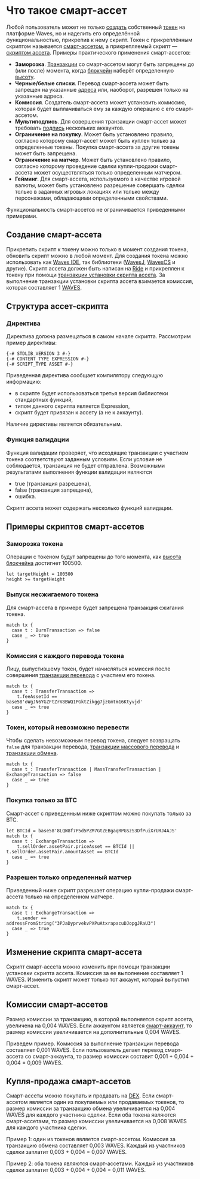 # Что такое смарт-ассет

Любой пользователь может не только [создать](/waves-client/assets-management/issue-an-asset.md) собственный [токен](/blockchain/token.md) на платформе Waves, но и наделить его определённой функциональностью, прикрепив к нему скрипт. Токен с прикреплённым скриптом называется [смарт-ассетом](/blockchain/token/smart-asset.md), а прикрепляемый скрипт — [скриптом ассета](/ride/script/script-types/asset-script.md). Примеры практического применения смарт-ассетов:

- **Заморозка**. [Транзакции](/blockchain/transaction.md) со смарт-ассетом могут быть запрещены до (или после) момента, когда [блокчейн](/blockchain/blockchain.md) наберёт определенную [высоту](/blockchain/blockchain-height.md).
- **Черные/белые списки**. Перевод смарт-ассета может быть запрещен на указанные [адреса](/blockchain/account/address.md) или, наоборот, разрешен только на указанные адреса.
- **Комиссия**. Создатель смарт-ассета может установить комиссию, которая будет выплачиваться ему за каждую операцию с его смарт-ассетом.
- **Мультиподпись**. Для совершения транзакции смарт-ассет может требовать [подпись](/blockchain/transaction/transaction-signature.md) нескольких аккаунтов.  
- **Ограничение на покупку**. Может быть установлено правило, согласно которому смарт-ассет может быть куплен только за определенные токены. Покупка смарт-ассета за другие токены может быть запрещена.
- **Ограничение на матчер**. Может быть установлено правило, согласно которому проведение сделки купли-продажи смарт-ассета может осуществляться только определенным матчером.
- **Гейминг**. Для смарт-ассета, используемого в качестве игровой валюты, может быть установлено разрешение совершать сделки только в заданных игровых локациях или только между персонажами, обладающими определенными свойствами.

Функциональность смарт-ассетов не ограничивается приведенными примерами.

## Создание смарт-ассета

Прикрепить скрипт к токену можно только в момент создания токена, обновить скрипт можно в любой момент. Для создания токена можно использовать как [Waves IDE](/smart-contracts/tools/waves-ide.md), так библиотеки ([WavesJ](https://github.com/wavesplatform/WavesJ), [WavesCS](https://github.com/wavesplatform/WavesCS) и другие). Скрипт ассета должен быть написан на [Ride](/ride/about-ride.md) и прикреплен к токену при помощи [транзакции установки скрипта ассета](/blockchain/transaction-type/set-asset-script-transaction.md). За выполнение транзакции установки скрипта ассета взимается комиссия, которая составляет 1 [WAVES](/blockchain/token/waves.md).

## Структура ассет-скрипта

### Директива

Директива должна размещаться в самом начале скрипта. Рассмотрим пример директивы:

```ride
{-# STDLIB_VERSION 3 #-}
{-# CONTENT_TYPE EXPRESSION #-}
{-# SCRIPT_TYPE ASSET #-}
```

Приведенная директива сообщает компилятору следующую информацию:

- в скрипте будет использоваться третья версия библиотеки стандартных функций,
- типом данного скрипта является Expression,
- скрипт будет привязан к ассету (а не к аккаунту).

Наличие директивы является обязательным.

### Функция валидации

Функция валидации проверяет, что исходящие транзакции с участием токена соответствуют заданным условиям. Если условие не соблюдается, транзакция не будет отправлена. Возможными результатами выполнения функции валидации являются

- true (транзакция разрешена),
- false (транзакция запрещена),
- ошибка.

Скрипт ассета может содержать несколько функций валидации.

## Примеры скриптов смарт-ассетов

### Заморозка токена

Операции с токеном будут запрещены до того момента, как [высота блокчейна](/blockchain/blockchain/blockchain-height.md) достигнет 100500.

```ride
let targetHeight = 100500
height >= targetHeight
```

### Выпуск несжигаемого токена

Для смарт-ассета в примере будет запрещена транзакция сжигания токена.

```ride
match tx {
  case t : BurnTransaction => false
  case _ => true
}
```

### Комиссия с каждого перевода токена

Лицу, выпустившему токен, будет начисляться комиссия после совершения [транзакции перевода](/blockchain/transaction-type/transfer-transaction.md) с участием его токена.

```ride
match tx {
  case t : TransferTransaction =>
    t.feeAssetId == base58'oWgJN6YGZFtZrV8BWQ1PGktZikgg7jzGmtm16Ktyvjd'
  case _ => true
}
```

### Токен, который невозможно перевести

Чтобы сделать невозможным перевод токена, следует возвращать `false` для транзакции перевода, [транзакции массового перевода](/blockchain/transaction-types/mass-transfer-transaction.md) и [транзакции обмена](/blockchain/transaction-types/exchange-transaction.md).

```ride
match tx {
  case t : TransferTransaction | MassTransferTransaction | ExchangeTransaction => false
  case _ => true
}
```

### Покупка только за BTC

Смарт-ассет с приведенным ниже скриптом можно покупать только за BTC.

```ride
let BTCId = base58'8LQW8f7P5d5PZM7GtZEBgaqRPGSzS3DfPuiXrURJ4AJS'
match tx {
  case t : ExchangeTransaction =>
    t.sellOrder.assetPair.priceAsset == BTCId || t.sellOrder.assetPair.amountAsset == BTCId
  case _ => true
}
```

### Разрешен только определенный матчер

Приведенный ниже скрипт разрешает операцию купли-продажи смарт-ассета только на определенном матчере.

```ride
match tx {
  case t : ExchangeTransaction =>
    t.sender == addressFromString("3PJaDyprvekvPXPuAtxrapacuDJopgJRaU3")
  case _ => true
}
```

## Изменение скрипта смарт-ассета

Скрипт смарт-ассета можно изменить при помощи транзакции установки скрипта ассета. Комиссия за ее выполнение составляет 1 WAVES. Изменить скрипт может только тот аккаунт, который выпустил смарт-ассет.

## Комиссии смарт-ассетов

Размер комиссии за транзакцию, в которой выполняется скрипт ассета, увеличена на 0,004 WAVES. Если аккаунтом является [смарт-аккаунт](/blockchain/account/smart-account.md), то размер комиссии увеличивается на дополнительные 0,004 WAVES.

Приведем пример. Комиссия за выполнение транзакции перевода составляет 0,001 WAVES. Если пользователь делает перевод смарт-ассета со смарт-аккаунта, то размер комиссии составит 0,001 + 0,004 + 0,004 = 0,009 WAVES.

## Купля-продажа смарт-ассетов

Смарт-ассеты можно покупать и продавать на [DEX](/waves-dex/about-waves-dex.md). Если смарт-ассетом является один из покупаемых или продаваемых токенов, то размер комиссии за транзакцию обмена увеличивается на 0,004 WAVES для каждого участника сделки. Если оба токена являются смарт-ассетами, то размер комиссии увеличивается на 0,008 WAVES для каждого участника сделки.

Пример 1: один из токенов является смарт-ассетом. Комиссия за транзакцию обмена составляет 0,003 WAVES. Каждый из участников сделки заплатит 0,003 + 0,004 = 0,007 WAVES.

Пример 2: оба токена являются смарт-ассетами. Каждый из участников сделки заплатит 0,003 + 0,004 + 0,004 = 0,011 WAVES.





